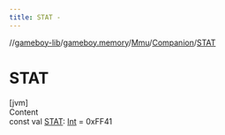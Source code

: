 ```yaml
---
title: STAT -
---
```

//[gameboy-lib](../../../index.md)/[gameboy.memory](../../index.md)/[Mmu](../index.md)/[Companion](index.md)/[STAT](-s-t-a-t.md)



# STAT  
[jvm]  
Content  
const val [STAT](-s-t-a-t.md): [Int](https://kotlinlang.org/api/latest/jvm/stdlib/kotlin/-int/index.html) = 0xFF41  



